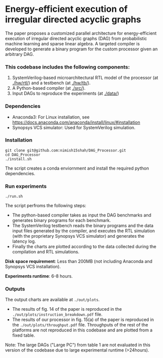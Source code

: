 # Energy-efficient execution of irregular directed acyclic graphs

The paper proposes a customized parallel architecture for energy-efficient execution of irregular directed acyclic graphs (DAG) from probabilistic machine learning and sparse linear algebra. A targeted compiler is developed to generate a binary program for the custom processor given an arbitrary DAG.

### This codebase includes the following components:
1) SystemVerilog-based microarchitectural RTL model of the processor (at [./hw/rtl/](https://github.com/nimish15shah/DAG_Processor/tree/main/hw/rtl)) and a testbench (at [./hw/tb/](https://github.com/nimish15shah/DAG_Processor/tree/main/hw/tb)).
2) A Python-based compiler (at [./src/](https://github.com/nimish15shah/DAG_Processor/tree/main/src)).
3) Input DAGs to reproduce the experiments (at [./data/](https://github.com/nimish15shah/DAG_Processor/tree/main/data))

### Dependencies
* Anaconda3: For Linux installation, see https://docs.anaconda.com/anaconda/install/linux/#installation
* Synopsys VCS simulator: Used for SystemVerilog simulation.

### Installation
```
git clone git@github.com:nimish15shah/DAG_Processor.git
cd DAG_Processor
./install.sh
```
The script creates a conda enviornment and install the required python dependencies.

### Run experiments
```
./run.sh
```
The script perfroms the following steps:
- The python-based compiler takes as input the DAG benchmarks and generates binary programs for each benchmark. 
- The SystemVerilog testbench reads the binary programs and the data input files generated by the compiler, and executes the RTL simulation (with the proprietary Synopsys VCS simulator) and generates the latency log. 
- Finally the charts are plotted according to the data collected during the compilation and RTL simulations.

**Disk space requirement**: Less than 200MB (not including Anaconda and Synopsys VCS installation).

**Experiments runtime**: 6-8 hours.

### Outputs
The output charts are available at ```./out/plots```.
- The results of fig. 14 of the paper is reproduced in the ```./out/plots/instruction_breakdown.pdf``` file.
- The results of our processor in fig. 15(a) of the paper is reproduced in the ```./out/plots/throughput.pdf``` file. Throughputs of the rest of the platforms are not reproduced in this codebase and are plotted from a fixed table.

Note: The large DAGs ("Large PC") from table 1 are not evaluated in this version of the codebase due to large experimental runtime (>24hours).




